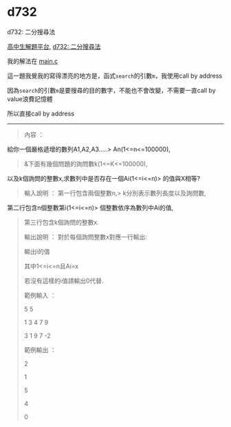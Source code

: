 # d732
d732: 二分搜尋法

[高中生解題平台](http://zerojudge.tw/), [d732: 二分搜尋法](http://zerojudge.tw/ShowProblem?problemid=d732)

我的解法在 [main.c](https://github.com/wemee/d732/blob/master/main.c)

這一題我覺我的寫得漂亮的地方是，函式`search`的引數`m`，我使用call by address

因為`search`的引數`m`是要搜尋的目的數字，不能也不會改變，不需要一直call by value浪費記憶體

所以直接call by address

---

> 內容 ：
> 
給你一個嚴格遞增的數列A1,A2,A3.....> An(1<=n<=100000), 
> 
> &下面有幾個問題的詢問數k(1<=K<=100000),
> 
以及k個詢問的整數x,求數列中是否存在一個Ai(1<=i<=n)> 的值與X相等?
> 
> 輸入說明 ： 
第一行包含兩個整數n,> k分別表示數列長度以及詢問數,
> 
第二行包含n個整數第i(1<=i<=n)> 個整數依序為數列中Ai的值,
> 
> 第三行包含k個詢問的整數x. 
> 
> 輸出說明 ： 
> 對於每個詢問整數x對應一行輸出:
> 
> 輸出i的值
> 
> 其中1<=i<=n且Ai=x
> 
> 若沒有這樣的i值請輸出0代替.
> 
> 範例輸入 ：
> 
> 5 5
> 
> 1 3 4 7 9
> 
> 3 1 9 7 -2
> 
> 範例輸出 ：
> 
> 2
> 
> 1
> 
> 5
> 
> 4
> 
> 0
